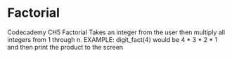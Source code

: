 # Factorial
Codecademy CH5 Factorial
Takes an integer from the user then multiply all integers from 1 through n.
EXAMPLE: digit_fact(4) would be 4 * 3 * 2 * 1 and then print the product to the screen
